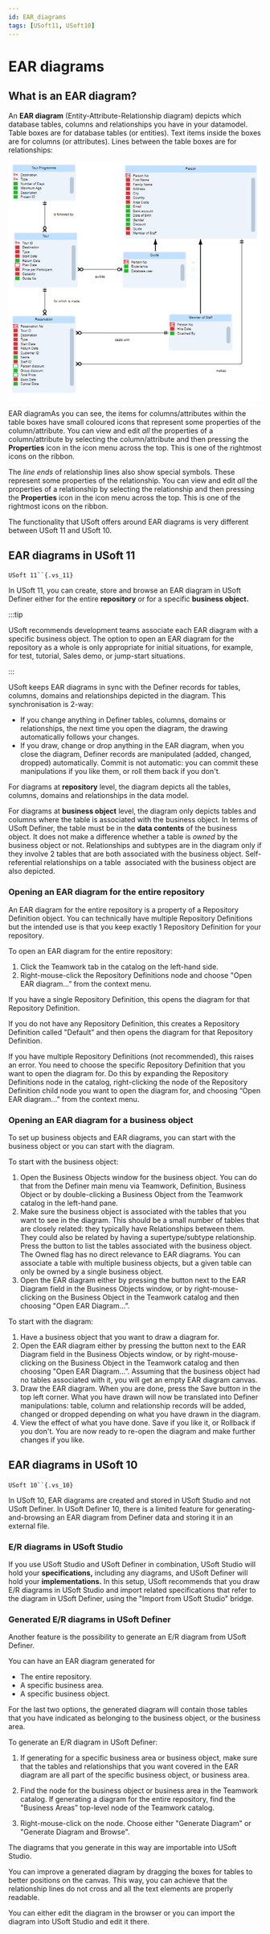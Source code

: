 ```yaml
---
id: EAR_diagrams
tags: [USoft11, USoft10]
---
```

# EAR diagrams

## What is an EAR diagram?

An **EAR diagram** (Entity-Attribute-Relationship diagram) depicts which database tables, columns and relationships you have in your datamodel. Table boxes are for database tables (or entities). Text items inside the boxes are for columns (or attributes). Lines between the table boxes are for relationships:

![](./assets/815eb0c3-4f1c-4f5d-8200-80dfeb867a06.png)

EAR diagramAs you can see, the items for columns/attributes within the table boxes have small coloured icons that represent some properties of the column/attribute. You can view and edit *all* the properties of a column/attribute by selecting the column/attribute and then pressing the **Properties** icon in the icon menu across the top. This is one of the rightmost icons on the ribbon.

The *line ends* of relationship lines also show special symbols. These represent some properties of the relationship. You can view and edit *all* the properties of a relationship by selecting the relationship and then pressing the **Properties** icon in the icon menu across the top. This is one of the rightmost icons on the ribbon.

The functionality that USoft offers around EAR diagrams is very different between USoft 11 and USoft 10.

## EAR diagrams in USoft 11

`USoft 11``{.vs_11}`

In USoft 11, you can create, store and browse an EAR diagram in USoft Definer either for the entire **repository** or for a specific **business object.** 


:::tip

USoft recommends development teams associate each EAR diagram with a specific business object.
The option to open an EAR diagram for the repository as a whole is only appropriate for initial situations, for example, for test, tutorial, Sales demo, or jump-start situations.

:::

USoft keeps EAR diagrams in sync with the Definer records for tables, columns, domains and relationships depicted in the diagram. This synchronisation is 2-way:

- If you change anything in Definer tables, columns, domains or relationships, the next time you open the diagram, the drawing automatically follows your changes.
- If you draw, change or drop anything in the EAR diagram, when you close the diagram, Definer records are manipulated (added, changed, dropped) automatically. Commit is not automatic: you can commit these manipulations if you like them, or roll them back if you don't.

For diagrams at **repository** level, the diagram depicts all the tables, columns, domains and relationships in the data model.

For diagrams at **business object** level, the diagram only depicts tables and columns where the table is associated with the business object. In terms of USoft Definer, the table must be in the **data contents** of the business object. It does not make a difference whether a table is *owned* by the business object or not. Relationships and subtypes are in the diagram only if they involve 2 tables that are both associated with the business object. Self-referential relationships on a table  associated with the business object are also depicted.

### Opening an EAR diagram for the entire repository

An EAR diagram for the entire repository is a property of a Repository Definition object. You can technically have multiple Repository Definitions but the intended use is that you keep exactly 1 Repository Definition for your repository.

To open an EAR diagram for the entire repository:

1. Click the Teamwork tab in the catalog on the left-hand side.
2. Right-mouse-click the Repository Definitions node and choose "Open EAR diagram...” from the context menu.

If you have a single Repository Definition, this opens the diagram for that Repository Definition.

If you do not have any Repository Definition, this creates a Repository Definition called "Default” and then opens the diagram for that Repository Definition.

If you have multiple Repository Definitions (not recommended), this raises an error. You need to choose the specific Repository Definition that you want to open the diagram for. Do this by expanding the Repository Definitions node in the catalog, right-clicking the node of the Repository Definition child node you want to open the diagram for, and choosing “Open EAR diagram...” from the context menu.

### Opening an EAR diagram for a business object

To set up business objects and EAR diagrams, you can start with the business object or you can start with the diagram.

To start with the business object:

1. Open the Business Objects window for the business object. You can do that from the Definer main menu via Teamwork, Definition, Business Object or by double-clicking a Business Object from the Teamwork catalog in the left-hand pane.
2. Make sure the business object is associated with the tables that you want to see in the diagram. This should be a small number of tables that are closely related: they typically have Relationships between them. They could also be related by having a supertype/subtype relationship. Press the button to list the tables associated with the business object. The Owned flag has no direct relevance to EAR diagrams. You can associate a table with multiple business objects, but a given table can only be owned by a single business object.
3. Open the EAR diagram either by pressing the button next to the EAR Diagram field in the Business Objects window, or by right-mouse-clicking on the Business Object in the Teamwork catalog and then choosing "Open EAR Diagram...”.

To start with the diagram:

1. Have a business object that you want to draw a diagram for.
2. Open the EAR diagram either by pressing the button next to the EAR Diagram field in the Business Objects window, or by right-mouse-clicking on the Business Object in the Teamwork catalog and then choosing "Open EAR Diagram...”. Assuming that the business object had no tables associated with it, you will get an empty EAR diagram canvas.
3. Draw the EAR diagram. When you are done, press the Save button in the top left corner. What you have drawn will now be translated into Definer manipulations: table, column and relationship records will be added, changed or dropped depending on what you have drawn in the diagram.
4. View the effect of what you have done. Save if you like it, or Rollback if you don't. You are now ready to re-open the diagram and make further changes if you like.

## EAR diagrams in USoft 10

`USoft 10``{.vs_10}`

In USoft 10, EAR diagrams are created and stored in USoft Studio and not USoft Definer. In USoft Definer 10, there is a limited feature for generating-and-browsing an EAR diagram from Definer data and storing it in an external file.

### E/R diagrams in USoft Studio

If you use USoft Studio and USoft Definer in combination, USoft Studio will hold your **specifications,** including any diagrams, and USoft Definer will hold your **implementations.** In this setup, USoft recommends that you draw E/R diagrams in USoft Studio and import related specifications that refer to the diagram in USoft Definer, using the "Import from USoft Studio" bridge.

### Generated E/R diagrams in USoft Definer

Another feature is the possibility to generate an E/R diagram from USoft Definer.

You can have an EAR diagram generated for

- The entire repository.
- A specific business area.
- A specific business object.

For the last two options, the generated diagram will contain those tables that you have indicated as belonging to the business object, or the business area.

To generate an E/R diagram in USoft Definer:

1. If generating for a specific business area or business object, make sure that the tables and relationships that you want covered in the EAR diagram are all part of the specific business object, or business area.

2. Find the node for the business object or business area in the Teamwork catalog. If generating a diagram for the entire repository, find the "Business Areas” top-level node of the Teamwork catalog.

3. Right-mouse-click on the node. Choose either "Generate Diagram" or "Generate Diagram and Browse".

The diagrams that you generate in this way are importable into USoft Studio.

You can improve a generated diagram by dragging the boxes for tables to better positions on the canvas. This way, you can achieve that the relationship lines do not cross and all the text elements are properly readable.

You can either edit the diagram in the browser or you can import the diagram into USoft Studio and edit it there.